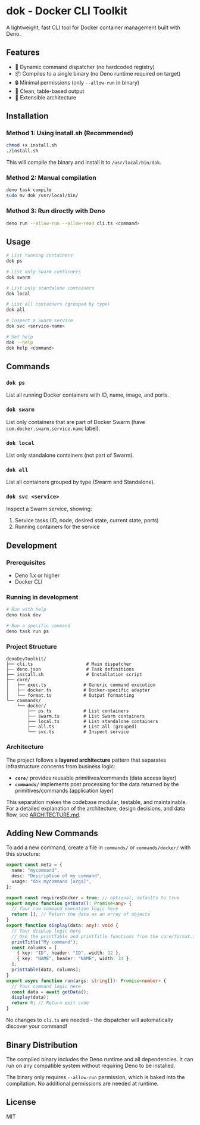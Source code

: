 # dok - Docker CLI Toolkit

A lightweight, fast CLI tool for Docker container management built with Deno.

## Features

- 🚀 Dynamic command dispatcher (no hardcoded registry)
- 📦 Compiles to a single binary (no Deno runtime required on target)
- 🔒 Minimal permissions (only `--allow-run` in binary)
- 🎯 Clean, table-based output
- 🔧 Extensible architecture

## Installation

### Method 1: Using install.sh (Recommended)

```bash
chmod +x install.sh
./install.sh
```

This will compile the binary and install it to `/usr/local/bin/dok`.

### Method 2: Manual compilation

```bash
deno task compile
sudo mv dok /usr/local/bin/
```

### Method 3: Run directly with Deno

```bash
deno run --allow-run --allow-read cli.ts <command>
```

## Usage

```bash
# List running containers
dok ps

# List only Swarm containers
dok swarm

# List only standalone containers
dok local

# List all containers (grouped by type)
dok all

# Inspect a Swarm service
dok svc <service-name>

# Get help
dok --help
dok help <command>
```

## Commands

### `dok ps`
List all running Docker containers with ID, name, image, and ports.

### `dok swarm`
List only containers that are part of Docker Swarm (have `com.docker.swarm.service.name` label).

### `dok local`
List only standalone containers (not part of Swarm).

### `dok all`
List all containers grouped by type (Swarm and Standalone).

### `dok svc <service>`
Inspect a Swarm service, showing:
1. Service tasks (ID, node, desired state, current state, ports)
2. Running containers for the service

## Development

### Prerequisites

- Deno 1.x or higher
- Docker CLI

### Running in development

```bash
# Run with help
deno task dev

# Run a specific command
deno task run ps
```

### Project Structure

```
denoDevToolkit/
├── cli.ts                    # Main dispatcher
├── deno.json                 # Task definitions
├── install.sh                # Installation script
├── core/
│   ├── exec.ts              # Generic command execution
│   ├── docker.ts            # Docker-specific adapter
│   └── format.ts            # Output formatting
└── commands/
    └── docker/
        ├── ps.ts            # List containers
        ├── swarm.ts         # List Swarm containers
        ├── local.ts         # List standalone containers
        ├── all.ts           # List all (grouped)
        └── svc.ts           # Inspect service
```

### Architecture

The project follows a **layered architecture** pattern that separates infrastructure concerns from business logic:

- **`core/`** provides reusable primitives/commands (data access layer)
- **`commands/`** implements post processing for the data returned by the primitives/commands (application layer)

This separation makes the codebase modular, testable, and maintainable. For a detailed explanation of the architecture, design decisions, and data flow, see [ARCHITECTURE.md](./ARCHITECTURE.md).

## Adding New Commands

To add a new command, create a file in `commands/` or `commands/docker/` with this structure:

```typescript
export const meta = {
  name: "mycommand",
  desc: "Description of my command",
  usage: "dok mycommand [args]",
};

export const requiresDocker = true; // optional, defaults to true
export async function getData(): Promise<any> {
  // Your raw command execution logic here
  return []; // Return the data as an array of objects
}
export function display(data: any): void {
  // Your display logic here
  // Use the printTable and printTitle functions from the core/format.ts file
  printTitle("My command");
  const columns = [
    { key: "ID", header: "ID", width: 12 },
    { key: "NAME", header: "NAME", width: 34 },
  ];
  printTable(data, columns);
}
export async function run(args: string[]): Promise<number> {
  // Your command logic here
  const data = await getData();
  display(data);
  return 0; // Return exit code
}
```

No changes to `cli.ts` are needed - the dispatcher will automatically discover your command!

## Binary Distribution

The compiled binary includes the Deno runtime and all dependencies. It can run on any compatible system without requiring Deno to be installed.

The binary only requires `--allow-run` permission, which is baked into the compilation. No additional permissions are needed at runtime.

## License

MIT

